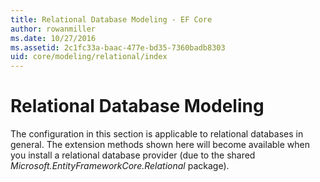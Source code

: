 ```yaml
---
title: Relational Database Modeling - EF Core
author: rowanmiller
ms.date: 10/27/2016
ms.assetid: 2c1fc33a-baac-477e-bd35-7360badb8303
uid: core/modeling/relational/index
---
```

# Relational Database Modeling

The configuration in this section is applicable to relational databases in general. The extension methods shown here will become available when you install a relational database provider (due to the shared *Microsoft.EntityFrameworkCore.Relational* package).
